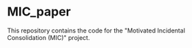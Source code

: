 # MIC_paper
This repository contains the code for the "Motivated Incidental Consolidation (MIC)" project.
